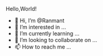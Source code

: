 Hello,World!
- 👋 Hi, I’m @Ranmant
- 👀 I’m interested in ...
- 🌱 I’m currently learning ...
- 💞️ I’m looking to collaborate on ...
- 📫 How to reach me ...

<!---
Ranmant/Ranmant is a ✨ special ✨ repository because its `README.md` (this file) appears on your GitHub profile.
You can click the Preview link to take a look at your changes.
--->
